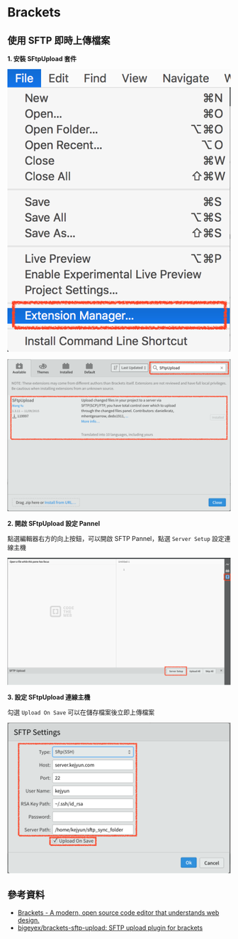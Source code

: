 # Brackets


## 使用 SFTP 即時上傳檔案

**1. 安裝 SFtpUpload 套件**

![Brackets Extension Manager](./images/brackets-extension-manager.png)


![Brackets Extension Manager SFtpUpload](./images/brackets-extension-manager-SFtpUpload.png)

**2. 開啟 SFtpUpload 設定 Pannel**

點選編輯器右方的向上按鈕，可以開啟 SFTP Pannel，點選 `Server Setup` 設定連線主機

![SFtpUpload Pannel](./images/brackets-extension-manager-SFtpUpload-pannel.png)

**3. 設定 SFtpUpload 連線主機**

勾選 `Upload On Save` 可以在儲存檔案後立即上傳檔案

![SFtpUpload Pannel SFTP Setting](./images/brackets-extension-manager-SFtpUpload-pannel-setting.png)

## 參考資料
* [Brackets - A modern, open source code editor that understands web design.](http://brackets.io/)
* [bigeyex/brackets-sftp-upload: SFTP upload plugin for brackets](https://github.com/bigeyex/brackets-sftp-upload)
